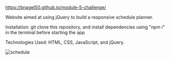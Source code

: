 https://bnagel50.github.io/module-5-challenge/

Website aimed at using jQuery to build a responsive schedule planner.

Installation: git clone this repository, and install dependencies using "npm i" in the terminal before starting the app

Technologies Used: HTML, CSS, JavaScript, and jQuery.

![schedule](https://user-images.githubusercontent.com/103770530/168124407-567f7e21-d387-4316-a7c2-117de5feb3c6.png)
